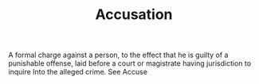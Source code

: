 ---
title: Accusation
letter: A
permalink: "/definitions/accusation.html"
body: A formal charge against a person, to the effect that he is guilty of a punishable
  offense, laid before a court or magistrate having jurisdiction to inquire Into the
  alleged crime. See Accuse
published_at: '2018-07-07'
layout: post
---